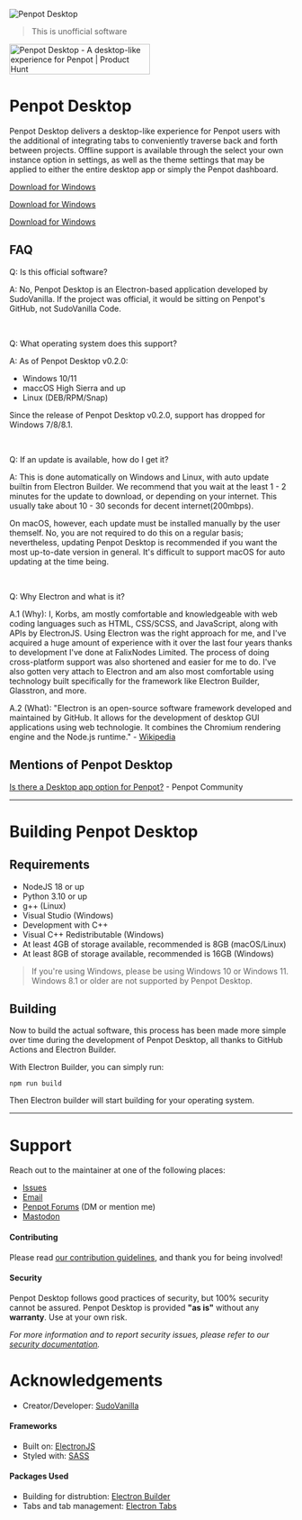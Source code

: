 ![Penpot Desktop](https://sudovanilla.com/content/images/Promo%20-%20Dark%20Background%20-%20Transparent%20-%20Slim.png)
> This is unofficial software

<a href="https://www.producthunt.com/posts/penpot-desktop?utm_source=badge-featured&utm_medium=badge&utm_souce=badge-penpot&#0045;desktop" target="_blank"><img src="https://api.producthunt.com/widgets/embed-image/v1/featured.svg?post_id=371642&theme=dark" alt="Penpot&#0032;Desktop - A&#0032;desktop&#0045;like&#0032;experience&#0032;for&#0032;Penpot | Product Hunt" style="width: 250px; height: 54px;" width="250" height="54" /></a>

# Penpot Desktop
Penpot Desktop delivers a desktop-like experience for Penpot users with the additional of integrating tabs to conveniently traverse back and forth between projects. Offline support is available through the select your own instance option in settings, as well as the theme settings that may be applied to either the entire desktop app or simply the Penpot dashboard.

[Download for Windows](docs/install/WINDOWS.md)

[Download for Windows](docs/install/MAC.md)

[Download for Windows](docs/install/LINUX.md)

## FAQ
Q: Is this official software?

A: No, Penpot Desktop is an Electron-based application developed by SudoVanilla. If the project was official, it would be sitting on Penpot's GitHub, not SudoVanilla Code.

<br>

Q: What operating system does this support?

A: As of Penpot Desktop v0.2.0:
 - Windows 10/11
 - maccOS High Sierra and up
 - Linux (DEB/RPM/Snap)

Since the release of Penpot Desktop v0.2.0, support has dropped for Windows 7/8/8.1.

<br>

Q: If an update is available, how do I get it?

A: This is done automatically on Windows and Linux, with auto update builtin from Electron Builder. We recommend that you wait at the least 1 - 2 minutes for the update to download, or depending on your internet. This usually take about 10 - 30 seconds for decent internet(200mbps).

On macOS, however, each update must be installed manually by the user themself. No, you are not required to do this on a regular basis; nevertheless, updating Penpot Desktop is recommended if you want the most up-to-date version in general. It's difficult to support macOS for auto updating at the time being.

<br>

Q: Why Electron and what is it?

A.1 (Why): I, Korbs, am mostly comfortable and knowledgeable with web coding languages such as HTML, CSS/SCSS, and JavaScript, along with APIs by ElectronJS. Using Electron was the right approach for me, and I've acquired a huge amount of experience with it over the last four years thanks to development I've done at FalixNodes Limited. The process of doing cross-platform support was also shortened and easier for me to do. I've also gotten very attach to Electron and am also most comfortable using technology built specifically for the framework like Electron Builder, Glasstron, and more.

A.2 (What): "Electron is an open-source software framework developed and maintained by GitHub. It allows for the development of desktop GUI applications using web technologie. It combines the Chromium rendering engine and the Node.js runtime." - [Wikipedia](https://en.wikipedia.org/wiki/Electron_(software_framework))

## Mentions of Penpot Desktop
[Is there a Desktop app option for Penpot?](https://community.penpot.app/t/is-there-a-desktop-app-option-for-penpot/2038) - Penpot Community

___

# Building Penpot Desktop
## Requirements
 - NodeJS 18 or up
 - Python 3.10 or up
 - g++ (Linux)
 - Visual Studio (Windows)
  - Development with C++
 - Visual C++ Redistributable (Windows)
 - At least 4GB of storage available, recommended is 8GB (macOS/Linux)
 - At least 8GB of storage available, recommended is 16GB (Windows)

 > If you're using Windows, please be using Windows 10 or Windows 11. Windows 8.1 or older are not supported by Penpot Desktop.

## Building
Now to build the actual software, this process has been made more simple over time during the development of Penpot Desktop, all thanks to GitHub Actions and Electron Builder. 

With Electron Builder, you can simply run:
```
npm run build
```

Then Electron builder will start building for your operating system.

___

# Support
Reach out to the maintainer at one of the following places:

- [Issues](https://sudovanilla.com/code/Korbs/Penpot-Desktop/-/issues)
- [Email](mailto:hello@sudovanilla.com)
- [Penpot Forums](https://community.penpot.app/u/korbs/summary) (DM or mention me)
- [Mastodon](https://fosstodon.org/@SudoVanilla)

#### Contributing
Please read [our contribution guidelines](docs/CONTRIBUTING.md), and thank you for being involved!

#### Security
Penpot Desktop follows good practices of security, but 100% security cannot be assured.
Penpot Desktop is provided **"as is"** without any **warranty**. Use at your own risk.

_For more information and to report security issues, please refer to our [security documentation](docs/SECURITY.md)._

# Acknowledgements
 - Creator/Developer: [SudoVanilla](https://SudoVanilla.com/)

#### Frameworks
 - Built on: [ElectronJS](https://electronjs.org/)
 - Styled with: [SASS](https://sass-lang.com/)

#### Packages Used
 - Building for distrubtion: [Electron Builder](https://github.com/electron-userland/electron-builder/)
 - Tabs and tab management: [Electron Tabs](https://github.com/brrd/electron-tabs)